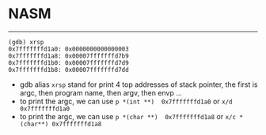 # NASM
---



```gdb
(gdb) xrsp
0x7fffffffd1a0: 0x0000000000000003
0x7fffffffd1a8: 0x00007fffffffd7b9
0x7fffffffd1b0: 0x00007fffffffd7d9
0x7fffffffd1b8: 0x00007fffffffd7dd
```

- gdb alias `xrsp` stand for print 4 top addresses of stack pointer, the first is argc, then program name, then argv, then envp ...
- to print the argc, we can use `p *(int **)  0x7fffffffd1a0` or `x/d 0x7fffffffd1a0`
- to print the argc, we can use `p *(char **)  0x7fffffffd1a8` or `x/c *(char**) 0x7fffffffd1a8`

